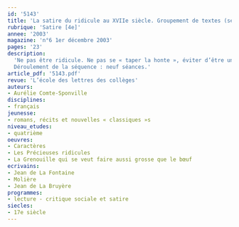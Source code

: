 ```yaml
---
id: '5143'
title: 'La satire du ridicule au XVIIe siècle. Groupement de textes (séquence)'
rubrique: 'Satire [4e]'
annee: '2003'
magazine: 'n°6 1er décembre 2003'
pages: '23'
description: 
  'Ne pas être ridicule. Ne pas se « taper la honte », éviter d’être un « bouffon ». Telle est la principale préoccupation de la plupart des élèves. Ce souci majeur à l’adolescence illustre un besoin de reconnaissance sociale qui passe, entre autres, par le port de vêtements de marque ou l’usage d’un téléphone portable dernier cri. Mais, parallèlement à la mode dont ils sont la conséquence directe, les critères du ridicule varient avec une rapidité déconcertante, voire angoissante pour des enfants en devenir. Cette séquence n’a pas la prétention de désinhiber les élèves. Toutefois, à travers l’étude de textes littéraires aisément accessibles, il s’agit de leur proposer une vision différente de ce que peut recouvrir le ridicule, pour leur apprendre à relativiser, à porter un jugement différent sur soi comme sur autrui et pour participer, même très modestement, à leur affirmation de soi. En outre, cette séquence offre une transition chronologico-thématique intéressante entre l’étude d’une pièce de Molière et celle de la satire au XVIIIe siècle recommandées par les programmes.
  Déroulement de la séquence : neuf séances.'
article_pdf: '5143.pdf'
revue: 'L’école des lettres des collèges'
auteurs:
- Aurélie Comte-Sponville
disciplines:
- français
jeunesse:
- romans, récits et nouvelles « classiques »s
niveau_etudes:
- quatrième
oeuvres:
- Caractères
- Les Précieuses ridicules
- La Grenouille qui se veut faire aussi grosse que le bœuf
ecrivains:
- Jean de La Fontaine
- Molière
- Jean de La Bruyère
programmes:
- lecture - critique sociale et satire
siecles:
- 17e siècle
---
```


